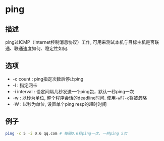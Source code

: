 # ping

## 描述

ping过ICMP（Internet控制消息协议）工作, 可用来测试本机与目标主机是否联通、联通速度如何、稳定性如何.

## 选项
- -c count :   ping指定次数后停止ping
- -l : 指定网卡
- -i interval : 设定间隔几秒发送一个ping包，默认一秒ping一次
- -w : 以秒为单位, 整个程序会话的deadline时间. 使用`-w`时`-c`将被忽略
- -W : 以秒为单位, 设置单个ping resp的超时时间

## 例子
```bash
ping -c 5 -i 0.6 qq.com # 每隔0.6秒ping一次，一共ping 5次
```